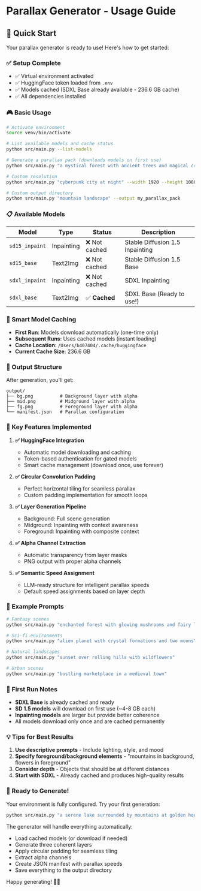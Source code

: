 # Parallax Generator - Usage Guide

## 🚀 Quick Start

Your parallax generator is ready to use! Here's how to get started:

### ✅ Setup Complete
- ✅ Virtual environment activated
- ✅ HuggingFace token loaded from `.env`
- ✅ Models cached (SDXL Base already available - 236.6 GB cache)
- ✅ All dependencies installed

### 🎮 Basic Usage

```bash
# Activate environment
source venv/bin/activate

# List available models and cache status
python src/main.py --list-models

# Generate a parallax pack (downloads models on first use)
python src/main.py "a mystical forest with ancient trees and magical creatures"

# Custom resolution
python src/main.py "cyberpunk city at night" --width 1920 --height 1080

# Custom output directory
python src/main.py "mountain landscape" --output my_parallax_pack
```

### 📋 Available Models

| Model | Type | Status | Description |
|-------|------|--------|-------------|
| `sd15_inpaint` | Inpainting | ❌ Not cached | Stable Diffusion 1.5 Inpainting |
| `sd15_base` | Text2Img | ❌ Not cached | Stable Diffusion 1.5 Base |
| `sdxl_inpaint` | Inpainting | ❌ Not cached | SDXL Inpainting |
| `sdxl_base` | Text2Img | ✅ **Cached** | SDXL Base (Ready to use!) |

### 🎯 Smart Model Caching

- **First Run**: Models download automatically (one-time only)
- **Subsequent Runs**: Uses cached models (instant loading)
- **Cache Location**: `/Users/b407404/.cache/huggingface`
- **Current Cache Size**: 236.6 GB

### 📁 Output Structure

After generation, you'll get:
```
output/
├── bg.png          # Background layer with alpha
├── mid.png         # Midground layer with alpha  
├── fg.png          # Foreground layer with alpha
└── manifest.json   # Parallax configuration
```

### 🔧 Key Features Implemented

1. **✅ HuggingFace Integration**
   - Automatic model downloading and caching
   - Token-based authentication for gated models
   - Smart cache management (download once, use forever)

2. **✅ Circular Convolution Padding**
   - Perfect horizontal tiling for seamless parallax
   - Custom padding implementation for smooth loops

3. **✅ Layer Generation Pipeline**
   - Background: Full scene generation
   - Midground: Inpainting with context awareness
   - Foreground: Inpainting with composite context

4. **✅ Alpha Channel Extraction**
   - Automatic transparency from layer masks
   - PNG output with proper alpha channels

5. **✅ Semantic Speed Assignment**
   - LLM-ready structure for intelligent parallax speeds
   - Default speed assignments based on layer depth

### 🎨 Example Prompts

```bash
# Fantasy scenes
python src/main.py "enchanted forest with glowing mushrooms and fairy lights"

# Sci-fi environments  
python src/main.py "alien planet with crystal formations and two moons"

# Natural landscapes
python src/main.py "sunset over rolling hills with wildflowers"

# Urban scenes
python src/main.py "bustling marketplace in a medieval town"
```

### 🚨 First Run Notes

- **SDXL Base** is already cached and ready
- **SD 1.5 models** will download on first use (~4-8 GB each)
- **Inpainting models** are larger but provide better coherence
- All models download only once and are cached permanently

### 💡 Tips for Best Results

1. **Use descriptive prompts** - Include lighting, style, and mood
2. **Specify foreground/background elements** - "mountains in background, flowers in foreground"
3. **Consider depth** - Objects that should be at different distances
4. **Start with SDXL** - Already cached and produces high-quality results

### 🎯 Ready to Generate!

Your environment is fully configured. Try your first generation:

```bash
python src/main.py "a serene lake surrounded by mountains at golden hour"
```

The generator will handle everything automatically:
- Load cached models (or download if needed)
- Generate three coherent layers
- Apply circular padding for seamless tiling
- Extract alpha channels
- Create JSON manifest with parallax speeds
- Save everything to the output directory

Happy generating! 🎨✨


